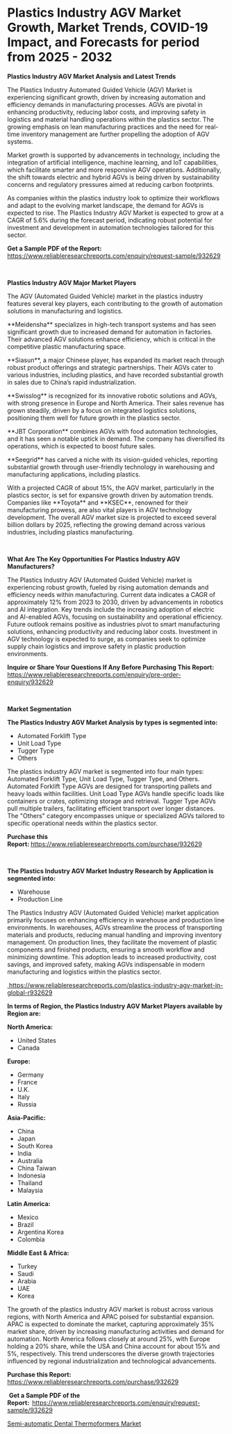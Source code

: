 <p><h1>Plastics Industry AGV Market Growth, Market Trends, COVID-19 Impact, and Forecasts for period from 2025 - 2032</h1></p><p><strong>Plastics Industry AGV Market Analysis and Latest Trends</strong></p>
<p><p>The Plastics Industry Automated Guided Vehicle (AGV) Market is experiencing significant growth, driven by increasing automation and efficiency demands in manufacturing processes. AGVs are pivotal in enhancing productivity, reducing labor costs, and improving safety in logistics and material handling operations within the plastics sector. The growing emphasis on lean manufacturing practices and the need for real-time inventory management are further propelling the adoption of AGV systems.</p><p>Market growth is supported by advancements in technology, including the integration of artificial intelligence, machine learning, and IoT capabilities, which facilitate smarter and more responsive AGV operations. Additionally, the shift towards electric and hybrid AGVs is being driven by sustainability concerns and regulatory pressures aimed at reducing carbon footprints.</p><p>As companies within the plastics industry look to optimize their workflows and adapt to the evolving market landscape, the demand for AGVs is expected to rise. The Plastics Industry AGV Market is expected to grow at a CAGR of 5.6% during the forecast period, indicating robust potential for investment and development in automation technologies tailored for this sector.</p></p>
<p><strong>Get a Sample PDF of the Report:&nbsp;</strong> <a href="https://www.reliableresearchreports.com/enquiry/request-sample/932629?utm_campaign=3061&utm_medium=2&utm_source=Github&utm_content=ia&utm_term=21032025&utm_id=plastics-industry-agv">https://www.reliableresearchreports.com/enquiry/request-sample/932629</a></p>
<p>&nbsp;</p>
<p><strong>Plastics Industry AGV Major Market Players</strong></p>
<p><p>The AGV (Automated Guided Vehicle) market in the plastics industry features several key players, each contributing to the growth of automation solutions in manufacturing and logistics. </p><p>**Meidensha** specializes in high-tech transport systems and has seen significant growth due to increased demand for automation in factories. Their advanced AGV solutions enhance efficiency, which is critical in the competitive plastic manufacturing space. </p><p>**Siasun**, a major Chinese player, has expanded its market reach through robust product offerings and strategic partnerships. Their AGVs cater to various industries, including plastics, and have recorded substantial growth in sales due to China’s rapid industrialization. </p><p>**Swisslog** is recognized for its innovative robotic solutions and AGVs, with strong presence in Europe and North America. Their sales revenue has grown steadily, driven by a focus on integrated logistics solutions, positioning them well for future growth in the plastics sector.</p><p>**JBT Corporation** combines AGVs with food automation technologies, and it has seen a notable uptick in demand. The company has diversified its operations, which is expected to boost future sales.</p><p>**Seegrid** has carved a niche with its vision-guided vehicles, reporting substantial growth through user-friendly technology in warehousing and manufacturing applications, including plastics.</p><p>With a projected CAGR of about 15%, the AGV market, particularly in the plastics sector, is set for expansive growth driven by automation trends. Companies like **Toyota** and **KSEC**, renowned for their manufacturing prowess, are also vital players in AGV technology development. The overall AGV market size is projected to exceed several billion dollars by 2025, reflecting the growing demand across various industries, including plastics manufacturing.</p></p>
<p>&nbsp;</p>
<p><strong>What Are The Key Opportunities For Plastics Industry AGV Manufacturers?</strong></p>
<p><p>The Plastics Industry AGV (Automated Guided Vehicle) market is experiencing robust growth, fueled by rising automation demands and efficiency needs within manufacturing. Current data indicates a CAGR of approximately 12% from 2023 to 2030, driven by advancements in robotics and AI integration. Key trends include the increasing adoption of electric and AI-enabled AGVs, focusing on sustainability and operational efficiency. Future outlook remains positive as industries pivot to smart manufacturing solutions, enhancing productivity and reducing labor costs. Investment in AGV technology is expected to surge, as companies seek to optimize supply chain logistics and improve safety in plastic production environments.</p></p>
<p><strong>Inquire or Share Your Questions If Any Before Purchasing This Report:</strong> <a href="https://www.reliableresearchreports.com/enquiry/pre-order-enquiry/932629?utm_campaign=3061&utm_medium=2&utm_source=Github&utm_content=ia&utm_term=21032025&utm_id=plastics-industry-agv">https://www.reliableresearchreports.com/enquiry/pre-order-enquiry/932629</a></p>
<p>&nbsp;</p>
<p><strong>Market Segmentation</strong></p>
<p><strong>The Plastics Industry AGV Market Analysis by types is segmented into:</strong></p>
<p><ul><li>Automated Forklift Type</li><li>Unit Load Type</li><li>Tugger Type</li><li>Others</li></ul></p>
<p><p>The plastics industry AGV market is segmented into four main types: Automated Forklift Type, Unit Load Type, Tugger Type, and Others. Automated Forklift Type AGVs are designed for transporting pallets and heavy loads within facilities. Unit Load Type AGVs handle specific loads like containers or crates, optimizing storage and retrieval. Tugger Type AGVs pull multiple trailers, facilitating efficient transport over longer distances. The "Others" category encompasses unique or specialized AGVs tailored to specific operational needs within the plastics sector.</p></p>
<p><strong>Purchase this Report:&nbsp;</strong><a href="https://www.reliableresearchreports.com/purchase/932629?utm_campaign=3061&utm_medium=2&utm_source=Github&utm_content=ia&utm_term=21032025&utm_id=plastics-industry-agv">https://www.reliableresearchreports.com/purchase/932629</a></p>
<p>&nbsp;</p>
<p><strong>The Plastics Industry AGV Market Industry Research by Application is segmented into:</strong></p>
<p><ul><li>Warehouse</li><li>Production Line</li></ul></p>
<p><p>The Plastics Industry AGV (Automated Guided Vehicle) market application primarily focuses on enhancing efficiency in warehouse and production line environments. In warehouses, AGVs streamline the process of transporting materials and products, reducing manual handling and improving inventory management. On production lines, they facilitate the movement of plastic components and finished products, ensuring a smooth workflow and minimizing downtime. This adoption leads to increased productivity, cost savings, and improved safety, making AGVs indispensable in modern manufacturing and logistics within the plastics sector.</p></p>
<p><a href="https://www.reliableresearchreports.com/plastics-industry-agv-market-in-global-r932629?utm_campaign=3061&utm_medium=2&utm_source=Github&utm_content=ia&utm_term=21032025&utm_id=plastics-industry-agv">&nbsp;https://www.reliableresearchreports.com/plastics-industry-agv-market-in-global-r932629</a></p>
<p><strong>In terms of Region, the Plastics Industry AGV Market Players available by Region are:</strong></p>
<p>
    <p> <strong> North America: </strong>
        <ul>
            <li>United States</li>
            <li>Canada</li>
        </ul>
        </p> 
    <p> <strong> Europe: </strong>
        <ul>
            <li>Germany</li>
            <li>France</li>
            <li>U.K.</li>
            <li>Italy</li>
            <li>Russia</li>
        </ul>
        </p> 
    <p> <strong> Asia-Pacific: </strong>
        <ul>
            <li>China</li>
            <li>Japan</li>
            <li>South Korea</li>
            <li>India</li>
            <li>Australia</li>
            <li>China Taiwan</li>
            <li>Indonesia</li>
            <li>Thailand</li>
            <li>Malaysia</li>
        </ul>
        </p> 
    <p> <strong> Latin America: </strong>
        <ul>
            <li>Mexico</li>
            <li>Brazil</li>
            <li>Argentina Korea</li>
            <li>Colombia</li>
        </ul>
        </p> 
    <p> <strong> Middle East & Africa: </strong>
        <ul>
            <li>Turkey</li>
            <li>Saudi</li>
            <li>Arabia</li>
            <li>UAE</li>
            <li>Korea</li>
        </ul>
    </p>
    </p>
<p><p>The growth of the plastics industry AGV market is robust across various regions, with North America and APAC poised for substantial expansion. APAC is expected to dominate the market, capturing approximately 35% market share, driven by increasing manufacturing activities and demand for automation. North America follows closely at around 25%, with Europe holding a 20% share, while the USA and China account for about 15% and 5%, respectively. This trend underscores the diverse growth trajectories influenced by regional industrialization and technological advancements.</p></p>
<p><strong>Purchase this Report: </strong><a href="https://www.reliableresearchreports.com/purchase/932629?utm_campaign=3061&utm_medium=2&utm_source=Github&utm_content=ia&utm_term=21032025&utm_id=plastics-industry-agv">https://www.reliableresearchreports.com/purchase/932629</a></p>
<p>&nbsp;<strong>Get a Sample PDF of the Report:&nbsp;&nbsp;</strong><a href="https://www.reliableresearchreports.com/enquiry/request-sample/932629?utm_campaign=3061&utm_medium=2&utm_source=Github&utm_content=ia&utm_term=21032025&utm_id=plastics-industry-agv">https://www.reliableresearchreports.com/enquiry/request-sample/932629</a></p>
<p><strong></strong></p>
<p><p><a href="https://github.com/voigttyagi/Market-Research-Report-List-1/blob/main/semi-automatic-dental-thermoformers-market.md?utm_campaign=3061&utm_medium=2&utm_source=Github&utm_content=ia&utm_term=21032025&utm_id=plastics-industry-agv">Semi-automatic Dental Thermoformers Market</a></p></p>